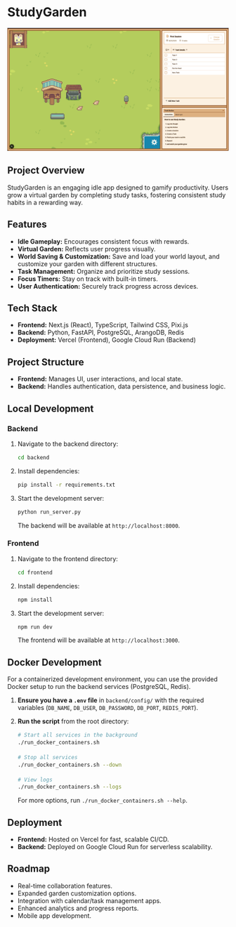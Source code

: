 # StudyGarden

![StudyGarden Demo](frontend/docs/demo.png)

## Project Overview

StudyGarden is an engaging idle app designed to gamify productivity. Users grow a virtual garden by completing study tasks, fostering consistent study habits in a rewarding way.

## Features

- **Idle Gameplay:** Encourages consistent focus with rewards.
- **Virtual Garden:** Reflects user progress visually.
- **World Saving & Customization:** Save and load your world layout, and customize your garden with different structures.
- **Task Management:** Organize and prioritize study sessions.
- **Focus Timers:** Stay on track with built-in timers.
- **User Authentication:** Securely track progress across devices.

## Tech Stack

- **Frontend:** Next.js (React), TypeScript, Tailwind CSS, Pixi.js
- **Backend:** Python, FastAPI, PostgreSQL, ArangoDB, Redis
- **Deployment:** Vercel (Frontend), Google Cloud Run (Backend)

## Project Structure

- **Frontend:** Manages UI, user interactions, and local state.
- **Backend:** Handles authentication, data persistence, and business logic.

## Local Development

### Backend

1.  Navigate to the backend directory:
    ```bash
    cd backend
    ```
2.  Install dependencies:
    ```bash
    pip install -r requirements.txt
    ```
3.  Start the development server:
    ```bash
    python run_server.py
    ```
    The backend will be available at `http://localhost:8000`.

### Frontend

1.  Navigate to the frontend directory:
    ```bash
    cd frontend
    ```
2.  Install dependencies:
    ```bash
    npm install
    ```
3.  Start the development server:
    ```bash
    npm run dev
    ```
    The frontend will be available at `http://localhost:3000`.

## Docker Development

For a containerized development environment, you can use the provided Docker setup to run the backend services (PostgreSQL, Redis).

1.  **Ensure you have a `.env` file** in `backend/config/` with the required variables (`DB_NAME`, `DB_USER`, `DB_PASSWORD`, `DB_PORT`, `REDIS_PORT`).
2.  **Run the script** from the root directory:

    ```bash
    # Start all services in the background
    ./run_docker_containers.sh

    # Stop all services
    ./run_docker_containers.sh --down

    # View logs
    ./run_docker_containers.sh --logs
    ```
    For more options, run `./run_docker_containers.sh --help`.

## Deployment

- **Frontend:** Hosted on Vercel for fast, scalable CI/CD.
- **Backend:** Deployed on Google Cloud Run for serverless scalability.

## Roadmap

- Real-time collaboration features.
- Expanded garden customization options.
- Integration with calendar/task management apps.
- Enhanced analytics and progress reports.
- Mobile app development.
